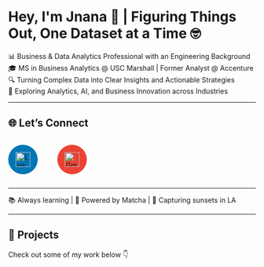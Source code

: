 # Hey, I'm Jnana 👋 | Figuring Things Out, One Dataset at a Time 🤓  

📊 Business & Data Analytics Professional with an Engineering Background  
🎓 MS in Business Analytics @ USC Marshall | Former Analyst @ Accenture  
🔍 Turning Complex Data into Clear Insights and Actionable Strategies  
🌱 Exploring Analytics, AI, and Business Innovation across Industries   

---

<h2>🌐 Let’s Connect</h2>

<div style="display: flex; align-items: center; gap: 40px;">

  <!-- LinkedIn -->
  <a href="https://www.linkedin.com/in/jnana-k-p" target="_blank"
     style="display: inline-flex; align-items: center; justify-content: center; 
            width: 60px; height: 60px; border-radius: 50%; background: #0077b5;">
    <img src="https://cdn-icons-png.flaticon.com/512/174/174857.png" 
         alt="LinkedIn" width="30" height="30">
  </a>

  <!-- Gmail -->
  <a href="mailto:jnanaakp@gmail.com" target="_blank"
     style="display: inline-flex; align-items: center; justify-content: center; 
            width: 60px; height: 60px; border-radius: 50%; background: #ea4335;">
    <img src="https://cdn-icons-png.flaticon.com/512/732/732200.png" 
         alt="Gmail" width="30" height="30">
  </a>

</div>



---

📚 Always learning | 🍵 Powered by Matcha | 📸 Capturing sunsets in LA  

---

## 📌 Projects  
Check out some of my work below 👇  
